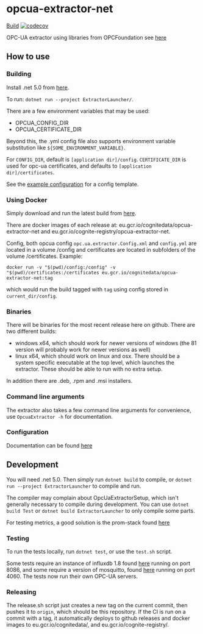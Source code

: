 # opcua-extractor-net
[Build](https://cd.jenkins.cognite.ai/job/cognitedata-cd/job/opcua-extractor-net/job/master) 
[![codecov](https://codecov.io/gh/cognitedata/opcua-extractor-net/branch/master/graph/badge.svg?token=SS8CBL93bW)](https://codecov.io/gh/cognitedata/opcua-extractor-net)

OPC-UA extractor using libraries from OPCFoundation see [here](https://github.com/OPCFoundation/UA-.NETStandard)

## How to use

### Building
Install .net 5.0 from [here](https://dotnet.microsoft.com/download).

To run:
`dotnet run --project ExtractorLauncher/`.

There are a few environment variables that may be used:
 - OPCUA_CONFIG_DIR
 - OPCUA_CERTIFICATE_DIR

Beyond this, the .yml config file also supports environment variable substitution like `${SOME_ENVIRONMENT_VARIABLE}`.

For `CONFIG_DIR`, default is `[application dir]/config`. `CERTIFICATE_DIR` is used for opc-ua certificates, and defaults to `[application dir]/certificates`.

See the [example configuration](config/config.example.yml) for a config template.

### Using Docker
Simply download and run the latest build from [here](https://console.cloud.google.com/gcr/images/cognitedata/EU/opcua-extractor-net?gcrImageListsize=30).

There are docker images of each release at: eu.gcr.io/cognitedata/opcua-extractor-net and eu.gcr.io/cognite-registry/opcua-extractor-net.

Config, both opcua config `opc.ua.extractor.Config.xml` and `config.yml` are located in a volume /config and certificates are located in subfolders of the volume /certificates. Example:

`docker run -v "$(pwd)/config:/config" -v "$(pwd)/certificates:/certificates eu.gcr.io/cognitedata/opcua-extractor-net:tag`

which would run the build tagged with `tag` using config stored in `current_dir/config`.

### Binaries
There will be binaries for the most recent release here on github. There are two different builds:
 - windows x64, which should work for newer versions of windows (the 81 version will probably work for newer versions as well)
 - linux x64, which should work on linux and osx.
There should be a system specific executable at the top level, which launches the extractor. These should be able to run with no extra setup.

In addition there are .deb, .rpm and .msi installers.

### Command line arguments
The extractor also takes a few command line arguments for convenience, use `OpcuaExtractor -h` for documentation.

### Configuration
Documentation can be found [here](https://cognitedata.atlassian.net/wiki/spaces/DSC/pages/1049264826/OPC+UA+Extractor)

## Development
You will need .net 5.0. Then simply run `dotnet build` to compile,
or `dotnet run --project ExtractorLauncher` to compile and run.

The compiler may complain about OpcUaExtractorSetup, which isn't generally necessary to compile during development.
You can use `dotnet build Test` or `dotnet build ExtractorLauncher` to only compile some parts.

For testing metrics, a good solution is the prom-stack found [here](https://github.com/evnsio/prom-stack)

### Testing
To run the tests locally, run `dotnet test`, or use the `test.sh` script. 

Some tests require an instance of influxdb 1.8 found [here](https://portal.influxdata.com/downloads/) running on port 8086,
and some require a version of mosquitto, found [here](https://mosquitto.org/) running on port 4060. The tests now run their own OPC-UA servers.

### Releasing
The release.sh script just creates a new tag on the current commit, then pushes it to `origin`, which should be this repository. If the CI is run on a commit with a tag, it automatically
deploys to github releases and docker images to eu.gcr.io/cognitedata/, and eu.gcr.io/cognite-registry/.

